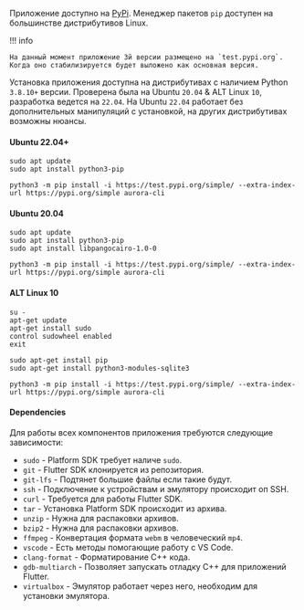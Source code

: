 Приложение доступно на [PyPi](https://test.pypi.org/project/aurora-cli/).
Менеджер пакетов `pip` доступен на большинстве дистрибутивов Linux.

!!! info

    На данный момент приложение 3й версии размещено на `test.pypi.org`.
    Когда оно стабилизируется будет выложено как основная версия.

Установка приложения доступна на дистрибутивах с наличием Python `3.8.10+` версии.
Проверена была на Ubuntu `20.04` & ALT Linux `10`, разработка ведется на `22.04`.
На Ubuntu `22.04` работает без дополнительных манипуляций с установкой, на других дистрибутивах возможны нюансы.


#### Ubuntu 22.04+

```shell
sudo apt update
sudo apt install python3-pip

python3 -m pip install -i https://test.pypi.org/simple/ --extra-index-url https://pypi.org/simple aurora-cli
```

#### Ubuntu 20.04

```shell
sudo apt update
sudo apt install python3-pip
sudo apt install libpangocairo-1.0-0

python3 -m pip install -i https://test.pypi.org/simple/ --extra-index-url https://pypi.org/simple aurora-cli
```

#### ALT Linux 10

```shell
su -
apt-get update
apt-get install sudo
control sudowheel enabled
exit
```

```shell
sudo apt-get install pip
sudo apt-get install python3-modules-sqlite3

python3 -m pip install -i https://test.pypi.org/simple/ --extra-index-url https://pypi.org/simple aurora-cli
```

#### Dependencies

Для работы всех компонентов приложения требуются следующие зависимости:

- `sudo` - Platform SDK требует наличе `sudo`.
- `git` - Flutter SDK клонируется из репозитория.
- `git-lfs` - Подтянет большие файлы если такие будут.
- `ssh` - Подключение к устройствам и эмулятору происходит оп SSH.
- `curl` - Требуется для работы Flutter SDK.
- `tar` - Установка Platform SDK происходит из архива.
- `unzip` - Нужна для распаковки архивов.
- `bzip2` - Нужна для распаковки архивов.
- `ffmpeg` - Конвертация формата `webm` в человеческий `mp4`.
- `vscode` - Есть методы помогающие работу с VS Code.
- `clang-format` - Форматирование С++ кода.
- `gdb-multiarch` - Позволяет запускать отладку С++ для приложений Flutter.
- `virtualbox` - Эмулятор работает через него, необходим для установки эмулятора.
